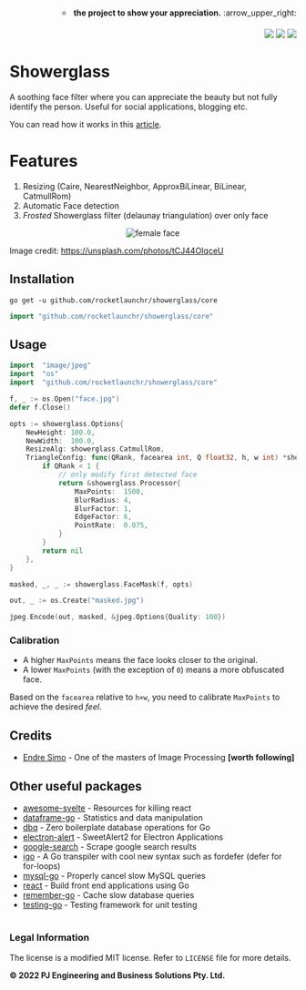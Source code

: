 <p align="right">
  ⭐ &nbsp;&nbsp;<strong>the project to show your appreciation.</strong> :arrow_upper_right:
</p>

<p align="right">
  <a href="http://godoc.org/github.com/rocketlaunchr/showerglass/core"><img src="http://godoc.org/github.com/rocketlaunchr/showerglass/core?status.svg" /></a>
  <a href="https://goreportcard.com/report/github.com/rocketlaunchr/showerglass/core"><img src="https://goreportcard.com/badge/github.com/rocketlaunchr/showerglass/core" /></a>
  <a href="https://gocover.io/github.com/rocketlaunchr/showerglass/core"><img src="http://gocover.io/_badge/github.com/rocketlaunchr/showerglass/core" /></a>
</p>


# Showerglass

A soothing face filter where you can appreciate the beauty but not fully identify the person.
Useful for social applications, blogging etc.

You can read how it works in this [article](https://itnext.io/profile-photos-privacy-and-social-media-e66a908cd054). 

# Features

1. Resizing (Caire, NearestNeighbor, ApproxBiLinear, BiLinear, CatmullRom)
2. Automatic Face detection
3. _Frosted_ Showerglass filter (delaunay triangulation) over only face

<p align="center">
<img src="https://github.com/rocketlaunchr/showerglass/raw/master/example.jpg" alt="female face" />
</p>

Image credit: https://unsplash.com/photos/tCJ44OIqceU

## Installation

```
go get -u github.com/rocketlaunchr/showerglass/core
```

```go
import "github.com/rocketlaunchr/showerglass/core"
```

## Usage


```go
import	"image/jpeg"
import	"os"
import	"github.com/rocketlaunchr/showerglass/core"

f, _ := os.Open("face.jpg")
defer f.Close()

opts := showerglass.Options{
	NewHeight: 100.0,
	NewWidth:  100.0,
	ResizeAlg: showerglass.CatmullRom,
	TriangleConfig: func(QRank, facearea int, Q float32, h, w int) *showerglass.Processor {
		if QRank < 1 {
			// only modify first detected face
			return &showerglass.Processor{
				MaxPoints:  1500,
				BlurRadius: 4,
				BlurFactor: 1,
				EdgeFactor: 6,
				PointRate:  0.075,
			}
		}
		return nil
	},
}

masked, _, _ := showerglass.FaceMask(f, opts)

out, _ := os.Create("masked.jpg")

jpeg.Encode(out, masked, &jpeg.Options{Quality: 100})
```

### Calibration

* A higher `MaxPoints` means the face looks closer to the original.
* A lower `MaxPoints` (with the exception of `0`) means a more obfuscated face.

Based on the `facearea` relative to `h×w`, you need to calibrate `MaxPoints` to achieve the desired _feel_.

## Credits

- [Endre Simo](https://github.com/esimov) - One of the masters of Image Processing **[worth following]**


## Other useful packages

- [awesome-svelte](https://github.com/rocketlaunchr/awesome-svelte) - Resources for killing react
- [dataframe-go](https://github.com/rocketlaunchr/dataframe-go) - Statistics and data manipulation
- [dbq](https://github.com/rocketlaunchr/dbq) - Zero boilerplate database operations for Go
- [electron-alert](https://github.com/rocketlaunchr/electron-alert) - SweetAlert2 for Electron Applications
- [google-search](https://github.com/rocketlaunchr/google-search) - Scrape google search results
- [igo](https://github.com/rocketlaunchr/igo) - A Go transpiler with cool new syntax such as fordefer (defer for for-loops)
- [mysql-go](https://github.com/rocketlaunchr/mysql-go) - Properly cancel slow MySQL queries
- [react](https://github.com/rocketlaunchr/react) - Build front end applications using Go
- [remember-go](https://github.com/rocketlaunchr/remember-go) - Cache slow database queries
- [testing-go](https://github.com/rocketlaunchr/testing-go) - Testing framework for unit testing

#

### Legal Information

The license is a modified MIT license. Refer to `LICENSE` file for more details.

**© 2022 PJ Engineering and Business Solutions Pty. Ltd.**
